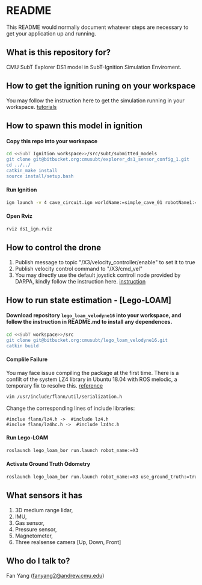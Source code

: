 # README #

This README would normally document whatever steps are necessary to get your application up and running.

## What is this repository for?

CMU SubT Explorer DS1 model in SubT-Ignition Simulation Enviroment. 

## How to get the ignition runing on your workspace 

You may follow the instruction here to get the simulation running in your workspace.
[tutorials](https://bitbucket.org/osrf/subt/wiki/documentation)

## How to spawn this model in ignition 

#### Copy this repo into your workspace
```bash
cd <<SubT Ignition workspace>>/src/subt/submitted_models
git clone git@bitbucket.org:cmusubt/explorer_ds1_sensor_config_1.git
cd ../../
catkin_make install
source install/setup.bash
```

#### Run Ignition
```bash
ign launch -v 4 cave_circuit.ign worldName:=simple_cave_01 robotName1:=X3 robotConfig1:=EXPLORER_DS1_SENSOR_CONFIG_1 localModel:=true enableGroundTruth:=true
```

#### Open Rviz
```bash
rviz ds1_ign.rviz
```
## How to control the drone 
1. Publish message to topic "/X3/velocity_controller/enable" to set it to true
2. Publish velocity control command to "/X3/cmd_vel"
3. You may directly use the default joystick controll node provided by DARPA, kindly follow the instruction here. [instruction](https://bitbucket.org/osrf/subt/wiki/tutorials/ExampleSetup)

## How to run state estimation - [Lego-LOAM]

#### Download repository ``` lego_loam_velodyne16 ``` into your workspace, and follow the instruction in README.md to install any dependences.
```bash
cd <<SubT workspace>>/src
git clone git@bitbucket.org:cmusubt/lego_loam_velodyne16.git
catkin build
```
#### Complile Failure
You may face issue compiling the package at the first time. There is a confilt of the system LZ4 library in Ubuntu 18.04 with ROS melodic, a temporary fix to resolve this. [reference](https://github.com/ethz-asl/lidar_align/issues/16)

``` bash
vim /usr/include/flann/util/serialization.h
```
Change the corresponding lines of include libraries:
```
#inclue flann/lz4.h ->  #include lz4.h
#inclue flann/lz4hc.h ->  #include lz4hc.h
```

#### Run Lego-LOAM
```bash
roslaunch lego_loam_bor run.launch robot_name:=X3

```

#### Activate Ground Truth Odometry
```bash
roslaunch lego_loam_bor run.launch robot_name:=X3 use_ground_truth:=true

```




## What sensors it has 
1. 3D medium range lidar, 
2. IMU, 
3. Gas sensor,
4. Pressure sensor, 
5. Magnetometer, 
6. Three realsense camera [Up, Down, Front]


## Who do I talk to? 

Fan Yang
(fanyang2@andrew.cmu.edu)
